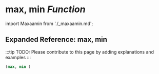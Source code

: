 # **max, min** *Function*

import Maxaamin from './_maxaamin.md';

<Maxaamin />

## Expanded Reference: max, min

:::tip
TODO: Please contribute to this page by adding explanations and examples
:::

```lisp
(max, min )
```
